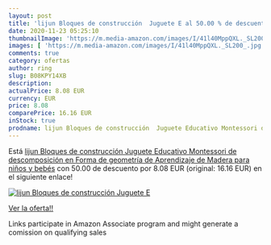 ```yaml
---
layout: post
title: 'lijun Bloques de construcción  Juguete E al 50.00 % de descuento'
date: 2020-11-23 05:25:10
thumbnailImage: 'https://m.media-amazon.com/images/I/41l40MppQXL._SL200_.jpg'
images: [ 'https://m.media-amazon.com/images/I/41l40MppQXL._SL200_.jpg' ]
comments: true
category: ofertas
author: ring
slug: B08KPY14XB
description:
actualPrice: 8.08 EUR
currency: EUR
price: 8.08
comparePrice: 16.16 EUR
inStock: true
prodname: lijun Bloques de construcción  Juguete Educativo Montessori de descomposición en Forma de geometría de Aprendizaje de Madera para niños y bebés
---
```


Está [lijun Bloques de construcción  Juguete Educativo Montessori de descomposición en Forma de geometría de Aprendizaje de Madera para niños y bebés](https://www.amazon.es/dp/B08KPY14XB/?tag=tolees-21) con 50.00 de descuento por 8.08 EUR (original: 16.16 EUR) en el siguiente enlace!

[![lijun Bloques de construcción  Juguete E](https://m.media-amazon.com/images/I/41l40MppQXL._SL200_.jpg)](https://www.amazon.es/dp/B08KPY14XB/?tag=tolees-21)

[Ver la oferta!!](https://www.amazon.es/dp/B08KPY14XB/?tag=tolees-21)

Links participate in Amazon Associate program and might generate a comission on qualifying sales


